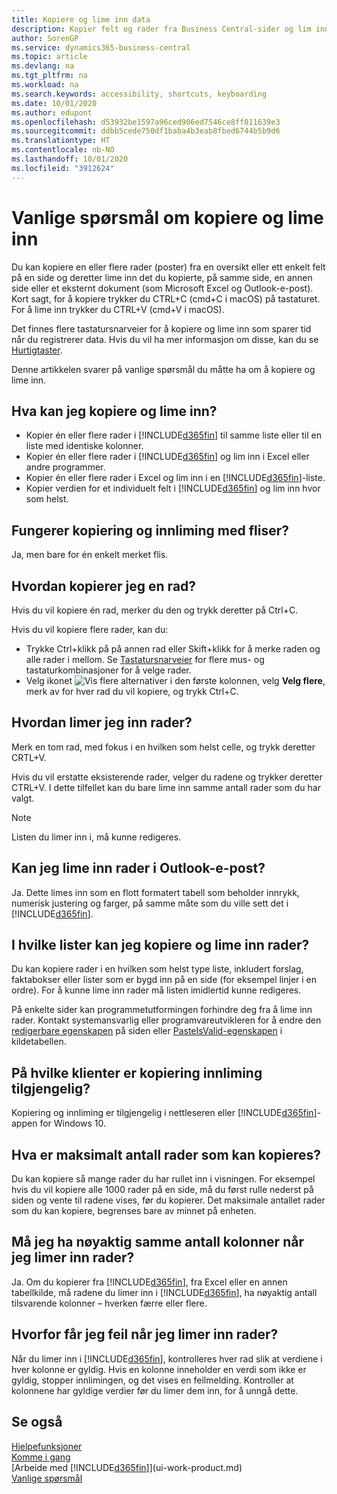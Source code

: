 ```yaml
---
title: Kopiere og lime inn data
description: Kopier felt og rader fra Business Central-sider og lim inn et annet sted.
author: SorenGP
ms.service: dynamics365-business-central
ms.topic: article
ms.devlang: na
ms.tgt_pltfrm: na
ms.workload: na
ms.search.keywords: accessibility, shortcuts, keyboarding
ms.date: 10/01/2020
ms.author: edupont
ms.openlocfilehash: d53932be1597a96ced906ed7546ce8ff011639e3
ms.sourcegitcommit: ddbb5cede750df1baba4b3eab8fbed6744b5b9d6
ms.translationtype: HT
ms.contentlocale: nb-NO
ms.lasthandoff: 10/01/2020
ms.locfileid: "3912624"
---
```

# <a name="copy-and-paste-faq"></a>Vanlige spørsmål om kopiere og lime inn
Du kan kopiere en eller flere rader (poster) fra en oversikt eller ett enkelt felt på en side og deretter lime inn det du kopierte, på samme side, en annen side eller et eksternt dokument (som Microsoft Excel og Outlook-e-post). Kort sagt, for å kopiere trykker du CTRL+C (cmd+C i macOS) på tastaturet. For å lime inn trykker du CTRL+V (cmd+V i macOS).

Det finnes flere tastatursnarveier for å kopiere og lime inn som sparer tid når du registrerer data. Hvis du vil ha mer informasjon om disse, kan du se [Hurtigtaster](keyboard-shortcuts.md#CopyRows).

Denne artikkelen svarer på vanlige spørsmål du måtte ha om å kopiere og lime inn.  

## <a name="what-can-i-copy-and-paste"></a>Hva kan jeg kopiere og lime inn?
- Kopier én eller flere rader i [!INCLUDE[d365fin](includes/d365fin_md.md)] til samme liste eller til en liste med identiske kolonner.
- Kopier én eller flere rader i [!INCLUDE[d365fin](includes/d365fin_md.md)] og lim inn i Excel eller andre programmer.
- Kopier én eller flere rader i Excel og lim inn i en [!INCLUDE[d365fin](includes/d365fin_md.md)]-liste.
- Kopier verdien for et individuelt felt i [!INCLUDE[d365fin](includes/d365fin_md.md)] og lim inn hvor som helst.

## <a name="does-copy-and-paste-work-with-tiles"></a>Fungerer kopiering og innliming med fliser?
Ja, men bare for én enkelt merket flis.

## <a name="how-do-i-copy-a-row"></a>Hvordan kopierer jeg en rad?
Hvis du vil kopiere én rad, merker du den og trykk deretter på Ctrl+C.

Hvis du vil kopiere flere rader, kan du:
- Trykke Ctrl+klikk på på annen rad eller Skift+klikk for å merke raden og alle rader i mellom. Se [Tastatursnarveier](keyboard-shortcuts.md#CopyRows) for flere mus- og tastaturkombinasjoner for å velge rader.
- Velg ikonet ![Vis flere alternativer](media/show-more-options-icon.png "Ikonet Vis flere alternativer") i den første kolonnen, velg **Velg flere**, merk av for hver rad du vil kopiere, og trykk Ctrl+C.

## <a name="how-do-i-paste-rows"></a>Hvordan limer jeg inn rader?
Merk en tom rad, med fokus i en hvilken som helst celle, og trykk deretter CRTL+V.

Hvis du vil erstatte eksisterende rader, velger du radene og trykker deretter CTRL+V. I dette tilfellet kan du bare lime inn samme antall rader som du har valgt.

> [!NOTE]
> Listen du limer inn i, må kunne redigeres.

<!-- Rows are pasted directly where your cursor is located. If you paste into an empty line, any existing subsequent lines will be moved after the pasted lines. If you paste into an existing line or lines, this will be overwritten.-->

## <a name="can-i-paste-rows-into-an-outlook-email"></a>Kan jeg lime inn rader i Outlook-e-post?
Ja. Dette limes inn som en flott formatert tabell som beholder innrykk, numerisk justering og farger, på samme måte som du ville sett det i [!INCLUDE[d365fin](includes/d365fin_md.md)].

## <a name="in-which-lists-can-i-copy-and-paste-rows"></a>I hvilke lister kan jeg kopiere og lime inn rader?
Du kan kopiere rader i en hvilken som helst type liste, inkludert forslag, faktabokser eller lister som er bygd inn på en side (for eksempel linjer i en ordre). For å kunne lime inn rader må listen imidlertid kunne redigeres.

På enkelte sider kan programmetutformingen forhindre deg fra å lime inn rader. Kontakt systemansvarlig eller programvareutvikleren for å endre den [redigerbare egenskapen](/dynamics365/business-central/dev-itpro/developer/properties/devenv-editable-property) på siden eller [PasteIsValid-egenskapen](/dynamics365/business-central/dev-itpro/developer/properties/devenv-pasteisvalid-property) i kildetabellen.

## <a name="on-which-clients-is-copy-and-paste-available"></a>På hvilke klienter er kopiering innliming tilgjengelig?
Kopiering og innliming er tilgjengelig i nettleseren eller [!INCLUDE[d365fin](includes/d365fin_md.md)]-appen for Windows 10.

## <a name="what-is-the-maximum-number-of-rows-that-can-be-copied"></a>Hva er maksimalt antall rader som kan kopieres?
Du kan kopiere så mange rader du har rullet inn i visningen. For eksempel hvis du vil kopiere alle 1000 rader på en side, må du først rulle nederst på siden og vente til radene vises, før du kopierer. Det maksimale antallet rader som du kan kopiere, begrenses bare av minnet på enheten.

## <a name="must-i-have-the-exact-same-number-of-columns-when-pasting-rows"></a>Må jeg ha nøyaktig samme antall kolonner når jeg limer inn rader?
Ja. Om du kopierer fra [!INCLUDE[d365fin](includes/d365fin_md.md)], fra Excel eller en annen tabellkilde, må radene du limer inn i [!INCLUDE[d365fin](includes/d365fin_md.md)], ha nøyaktig antall tilsvarende kolonner – hverken færre eller flere.

## <a name="why-do-i-get-errors-when-pasting-rows"></a>Hvorfor får jeg feil når jeg limer inn rader?
Når du limer inn i [!INCLUDE[d365fin](includes/d365fin_md.md)], kontrolleres hver rad slik at verdiene i hver kolonne er gyldig. Hvis en kolonne inneholder en verdi som ikke er gyldig, stopper innlimingen, og det vises en feilmelding. Kontroller at kolonnene har gyldige verdier før du limer dem inn, for å unngå dette.


## <a name="see-also"></a>Se også
[Hjelpefunksjoner](ui-accessibility.md)  
[Komme i gang](product-get-started.md)  
[Arbeide med [!INCLUDE[d365fin](includes/d365fin_md.md)]](ui-work-product.md)  
[Vanlige spørsmål](across-faq.md)  
